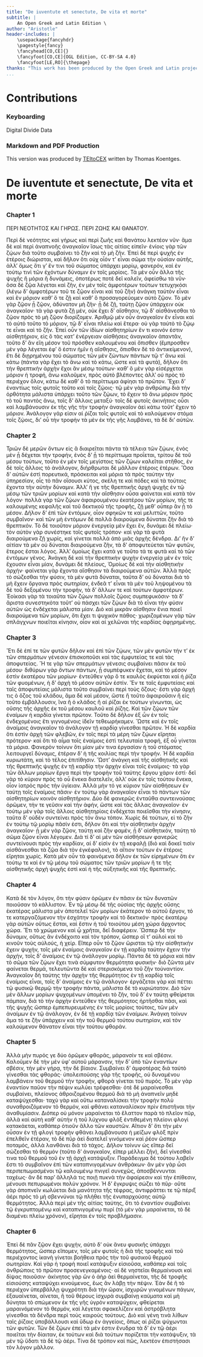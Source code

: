 ```yaml
---
title: "De iuventute et senectute, De vita et morte"
subtitle: |
	An Open Greek and Latin Edition \ 
author: "Aristotle"
header-includes: | 
	\usepackage{fancyhdr}
	\pagestyle{fancy}
	\fancyhead[CO,CE]{}
	\fancyfoot[CO,CE]{OGL Edition, CC-BY-SA 4.0}
	\fancyfoot[LE,RO]{\thepage}
thanks: "This work has been produced by the Open Greek and Latin project through the help of volunteers. See contributions for details."
...
```


# Contributions


### Keyboarding

Digital Divide Data  
  
### Markdown and PDF Production

This version was produced by [TEItoCEX](https://github.com/ThomasK81/TEItoCEX) written by Thomas Koentges.

# De iuventute et senectute, De vita et morte

### Chapter 1

<head>ΠΕΡΙ ΝΕΟΤΗΤΟΣ ΚΑΙ ΓΗΡΩΣ. ΠΕΡΙ ΖΩΗΣ ΚΑΙ ΘΑΝΑΤΟΥ.</head>
					<p>Περὶ δὲ νεότητος καὶ γήρως καὶ περὶ ζωῆς καὶ θανάτου <lb/>λεκτέον νῦν· ἅμα δὲ καὶ περὶ
						ἀναπνοῆς ἀναγκαῖον ἴσως τὰς <lb/>αἰτίας εἰπεῖν· ἐνίοις γὰρ τῶν ζῴων διὰ τοῦτο συμβαίνει
						τὸ <lb/>ζῆν καὶ τὸ μὴ ζῆν. Ἐπεὶ δὲ περὶ ψυχῆς ἐν ἑτέροις διώρισται, <lb/>καὶ δῆλον ὅτι
						οὐχ οἷόν τ’ εἶναι σῶμα τὴν οὐσίαν αὐτῆς, <lb/>ἀλλ’ ὅμως ὅτι γ’ ἔν τινι τοῦ σώματος
						ὑπάρχει μορίῳ, φανερόν, <lb/>καὶ ἐν τούτῳ τινὶ τῶν ἐχόντων δύναμιν ἐν τοῖς μορίοις.
						<lb/>Τὰ μὲν οὖν ἄλλα τῆς ψυχῆς ἢ μόρια ἢ δυνάμεις, ὁποτέρως <lb/>ποτὲ δεῖ καλεῖν,
						ἀφείσθω τὰ νῦν· ὅσα δὲ ζῷα λέγεται καὶ <lb/>ζῆν, ἐν μὲν τοῖς ἀμφοτέρων τούτων τετυχηκόσι
						(λέγω δ’ <lb/>ἀμφοτέρων τοῦ τε ζῷον εἶναι καὶ τοῦ ζῆν) ἀνάγκη ταὐτὸν <lb/>εἶναι καὶ ἓν
						μόριον καθ’ ὅ τε ζῇ καὶ καθ’ ὃ προσαγορεύομεν <lb/>αὐτὸ ζῷον. Τὸ μὲν γὰρ ζῷον ᾗ ζῷον,
						ἀδύνατον μὴ ζῆν· <lb/>ᾗ δὲ ζῇ, ταύτῃ ζῷον ὑπάρχειν οὐκ ἀναγκαῖον· τὰ γὰρ φυτὰ <lb/>ζῇ
						μέν, οὐκ ἔχει δ’ αἴσθησιν, τῷ δ’ αἰσθάνεσθαι τὸ ζῷον <lb/>πρὸς τὸ μὴ ζῷον διορίζομεν.
						Ἀριθμῷ μὲν οὖν ἀναγκαῖον <lb/>ἓν εἶναι καὶ τὸ αὐτὸ τοῦτο τὸ μόριον, τῷ δ’ εἶναι πλείω
						<lb/>καὶ ἕτερα· οὐ γὰρ ταὐτὸ τὸ ζῴῳ τε εἶναι καὶ τὸ ζῆν. <lb/>Ἐπεὶ οὖν τῶν ἰδίων
						αἰσθητηρίων ἕν τι κοινόν ἐστιν αἰσθητήριον, <lb/>εἰς ὃ τὰς κατ’ ἐνέργειαν αἰσθήσεις
						ἀναγκαῖον ἀπαντᾶν, <lb/>τοῦτο δ’ ἂν εἴη μέσον τοῦ πρόσθεν καλουμένου καὶ <lb/>ὄπισθεν
						(ἔμπροσθεν μὲν γὰρ λέγεται ἐφ’ ὅ ἐστιν ἡμῖν ἡ <lb/>αἴσθησις, ὄπισθεν δὲ τὸ
						ἀντικείμενον), ἔτι δὲ διῃρημένου τοῦ <lb/>σώματος τῶν μὲν ζώντων πάντων τῷ τ’ ἄνω καὶ
						κάτω <lb/>(πάντα γὰρ ἔχει τὸ ἄνω καὶ τὸ κάτω, ὥστε καὶ τὰ φυτά), <lb/>δῆλον ὅτι τὴν
						θρεπτικὴν ἀρχὴν ἔχοι ἂν μέσῳ τούτων· <pb n="323"/> καθ’ ὃ μὲν γὰρ εἰσέρχεται μόριον ἡ
						τροφή, ἄνω καλοῦμεν, <lb/>πρὸς αὐτὸ βλέποντες ἀλλ’ οὐ πρὸς τὸ περιέχον ὅλον, κάτω
						<lb/>δὲ καθ’ ὃ τὸ περίττωμα ἀφίησι τὸ πρῶτον. Ἔχει δ’ ἐναντίως <lb/>τοῖς φυτοῖς τοῦτο
						καὶ τοῖς ζῴοις· τῷ μὲν γὰρ ἀνθρώπῳ <lb/>διὰ τὴν ὀρθότητα μάλιστα ὑπάρχει τοῦτο τῶν ζῴων,
						τὸ <lb/>ἔχειν τὸ ἄνω μόριον πρὸς τὸ τοῦ παντὸς ἄνω, τοῖς δ’ ἄλλοις <lb/>μεταξύ· τοῖς δὲ
						φυτοῖς ἀκινήτοις οὖσι καὶ λαμβάνουσιν ἐκ <lb/>τῆς γῆς τὴν τροφὴν ἀναγκαῖον ἀεὶ κάτω
						τοῦτ’ ἔχειν τὸ <lb/>μόριον. Ἀνάλογον γάρ εἰσιν αἱ ῥίζαι τοῖς φυτοῖς καὶ τὸ
						<lb/>καλούμενον στόμα τοῖς ζῴοις, δι’ οὗ τὴν τροφὴν τὰ μὲν ἐκ <lb/>τῆς γῆς λαμβάνει, τὰ
						δὲ δι’ αὑτῶν. </p>


### Chapter 2

<p>Τριῶν δὲ μερῶν ὄντων εἰς ἃ διαιρεῖται πάντα τὰ τέλεια <lb/>τῶν ζῴων, ἑνὸς μὲν ᾗ δέχεται
						τὴν τροφήν, ἑνὸς δ’ ᾗ τὸ <lb/>περίττωμα προΐεται, τρίτου δὲ τοῦ μέσου τούτων, τοῦτο ἐν
						<lb/>μὲν τοῖς μεγίστοις τῶν ζῴων καλεῖται στῆθος, ἐν δὲ τοῖς <lb/>ἄλλοις τὸ ἀνάλογον,
						διήρθρωται δὲ μᾶλλον ἑτέροις ἑτέρων. <lb/>Ὅσα δ’ αὐτῶν ἐστὶ πορευτικά, πρόσκειται καὶ
						μόρια τὰ <lb/>πρὸς ταύτην τὴν ὑπηρεσίαν, οἷς τὸ πᾶν οἴσουσι κύτος, σκέλη <lb/>τε καὶ
						πόδες καὶ τὰ τούτοις ἔχοντα τὴν αὐτὴν δύναμιν. Ἀλλ’ <lb/>ἥ γε τῆς θρεπτικῆς ἀρχὴ ψυχῆς
						ἐν τῷ μέσῳ τῶν τριῶν <lb/>μορίων καὶ κατὰ τὴν αἴσθησιν οὖσα φαίνεται καὶ κατὰ τὸν
						<lb/>λόγον· πολλὰ γὰρ τῶν ζῴων ἀφαιρουμένου ἑκατέρου <lb/>τῶν μορίων, τῆς τε καλουμένης
						κεφαλῆς καὶ τοῦ δεκτικοῦ τῆς <lb/>τροφῆς, ζῇ μεθ’ οὗπερ ἂν ᾖ τὸ μέσον. Δῆλον δ’ ἐπὶ τῶν
						<lb/>ἐντόμων, οἷον σφηκῶν τε καὶ μελιττῶν, τοῦτο συμβαῖνον· <lb/>καὶ τῶν μὴ ἐντόμων δὲ
						πολλὰ διαιρούμενα δύναται ζῆν διὰ <lb/>τὸ θρεπτικόν. Τὸ δὲ τοιοῦτον μόριον ἐνεργείᾳ μὲν
						ἔχει ἕν, <pb n="324"/> δυνάμει δὲ πλείω· τὸν αὐτὸν γὰρ συνέστηκε τοῖς φυτοῖς τρόπον·
						<lb/>καὶ γὰρ τὰ φυτὰ διαιρούμενα ζῇ χωρίς, καὶ γίνεται <lb/>πολλὰ ἀπὸ μιᾶς ἀρχῆς δένδρα.
						Δι’ ἢν δ’ αἰτίαν τὰ μὲν οὐ <lb/>δύναται διαιρούμενα ζῆν, τὰ δ’ ἀποφυτεύεται τῶν φυτῶν,
						<lb/>ἕτερος ἔσται λόγος. Ἀλλ’ ὁμοίως ἔχει κατά γε τοῦτο <lb/>τά τε φυτὰ καὶ τὸ τῶν
						ἐντόμων γένος. Ἀνάγκη δὲ καὶ <lb/>τὴν θρεπτικὴν ψυχὴν ἐνεργείᾳ μὲν ἐν τοῖς ἔχουσιν εἶναι
						μίαν, <lb/>δυνάμει δὲ πλείους, Ὁμοίως δὲ καὶ τὴν αἰσθητικὴν ἀρχήν· <lb/>φαίνεται γὰρ
						ἔχοντα αἴσθησιν τὰ διαιρούμενα αὐτῶν. Ἀλλὰ <lb/>πρὸς τὸ σώζεσθαι τὴν φύσιν, τὰ μὲν φυτὰ
						δύναται, ταῦτα δ’ <lb/>οὐ δύναται διὰ τὸ μὴ ἔχειν ὄργανα πρὸς σωτηρίαν, ἐνδεᾶ <lb/>τ’
						εἶναι τὰ μὲν τοῦ ληψομένου τὰ δὲ τοῦ δεξομένου τὴν <lb/>τροφήν, τὰ δ’ ἄλλων τε καὶ
						τούτων ἀμφοτέρων. Ἐοίκασι <lb/>γὰρ τὰ τοιαῦτα τῶν ζῴων πολλοῖς ζῴοις συμπεφυκόσιν· τὰ
						<lb/>δ’ ἄριστα συνεστηκότα τοῦτ’ οὐ πάσχει τῶν ζῴων διὰ τὸ <lb/>εἶναι τὴν φύσιν αὐτῶν ὡς
						ἐνδέχεται μάλιστα μίαν. Διὸ καὶ <lb/>μικρὰν αἴσθησιν ἔνια ποιεῖ διαιρούμενα τῶν μορίων,
						ὅτι <lb/>ἔχει τι ψυχικὸν πάθος· χωριζομένων γὰρ τῶν σπλάγχνων <lb/>ποιεῖται κίνησιν,
						οἷον καὶ αἱ χελῶναι τῆς καρδίας <lb/>ἀφῃρημένης. </p>


### Chapter 3

<p>Ἔτι δὲ ἐπί τε τῶν φυτῶν δῆλον καὶ ἐπὶ τῶν ζῴων, τῶν <lb/>μὲν φυτῶν τήν τ’ ἐκ τῶν
						σπερμάτων γένεσιν ἐπισκοποῦσι <lb/>καὶ τὰς ἐμφυτείας τε καὶ τὰς ἀποφυτείας. Ἥ τε γὰρ
						<lb/>τῶν σπερμάτων γένεσις συμβαίνει πᾶσιν ἐκ τοῦ μέσου· <lb/>διθύρων γὰρ ὄντων πάντων,
						ᾗ συμπέφυκεν ἔχεται, καὶ τὸ <lb/>μέσον ἐστὶν ἑκατέρου τῶν μορίων· ἐντεῦθεν γὰρ ὅ τε
						καυλὸς <lb/>ἐκφύεται καὶ ἡ ῥίζα τῶν φυομένων, ἡ δ’ ἀρχὴ τὸ μέσον <pb n="325"/> αὐτῶν
						ἐστίν. Ἔν τε ταῖς ἐμφυτείαις καὶ ταῖς ἀποφυτείαις <lb/>μάλιστα τοῦτο συμβαίνει περὶ τοὺς
						ὄζους· ἔστι <lb/>γὰρ ἀρχή τις ὁ ὄζος τοῦ κλάδου, ἅμα δὲ καὶ μέσον, ὥστε ἢ <lb/>τοῦτο
						ἀφαιροῦσιν ἢ εἰς τοῦτο ἐμβάλλουσιν, ἵνα ἢ ὁ κλάδος <lb/>ἢ αἱ ῥίζαι ἐκ τούτων γίνωνται,
						ὡς οὔσης τῆς ἀρχῆς ἐκ <lb/>τοῦ μέσου καυλοῦ καὶ ῥίζης. Καὶ τῶν ζῴων τῶν ἐναίμων ἡ
						<lb/>καρδία γίνεται πρῶτον. Τοῦτο δὲ δῆλον ἐξ ὧν ἐν τοῖς ἐνδεχομένοις <lb/>ἔτι
						γιγνομένοις ἰδεῖν τεθεωρήκαμεν. Ὥστε καὶ <lb/>ἐν τοῖς ἀναίμοις ἀναγκαῖον τὸ ἀνάλογον τῇ
						καρδίᾳ γίνεσθαι <lb/>πρῶτον. Ἡ δὲ καρδία ὅτι ἐστὶν ἀρχὴ τῶν φλεβῶν, <lb/>ἐν τοῖς περὶ τὰ
						μέρη τῶν ζῴων εἴρηται πρότερον· καὶ ὅτι τὸ <lb/>αἷμα τοῖς ἐναίμοις ἐστὶ τελευταία τροφή,
						ἐξ οὗ γίνεται τὰ <lb/>μόρια. Φανερὸν τοίνυν ὅτι μίαν μέν τινα ἐργασίαν ἡ τοῦ
						<lb/>στόματος λειτουργεῖ δύναμις, ἑτέραν δ’ ἡ τῆς κοιλίας περὶ <lb/>τὴν τροφήν. Ἡ δὲ
						καρδία κυριωτάτη, καὶ τὸ τέλος ἐπιτίθησιν. <lb/>Ὥστ’ ἀνάγκη καὶ τῆς αἰσθητικῆς καὶ τῆς
						θρεπτικῆς <lb/>ψυχῆς ἐν τῇ καρδίᾳ τὴν ἀρχὴν εἶναι τοῖς ἐναίμοις· τὰ γὰρ <lb/>τῶν ἄλλων
						μορίων ἔργα περὶ τὴν τροφὴν τοῦ ταύτης ἔργου <lb/>χάριν ἐστί· δεῖ γὰρ τὸ κύριον πρὸς τὸ
						οὗ ἕνεκα διατελεῖν, <lb/>ἀλλ’ οὐκ ἐν τοῖς τούτου ἕνεκα, οἷον ἰατρὸς πρὸς τὴν ὑγίειαν.
						<lb/>Ἀλλὰ μὴν τό γε κύριον τῶν αἰσθήσεων ἐν ταύτῃ <lb/>τοῖς ἐναίμοις πᾶσιν· ἐν τούτῳ γὰρ
						ἀναγκαῖον εἶναι τὸ <lb/>πάντων τῶν αἰσθητηρίων κοινὸν αἰσθητήριον. Δύο δὲ φανερῶς
						<lb/>ἐνταῦθα συντεινούσας ὁρῶμεν, τήν τε γεῦσιν καὶ τὴν <lb/>ἁφήν, ὥστε καὶ τὰς ἄλλας
						ἀναγκαῖον· ἐν τούτῳ μὲν γὰρ <pb n="326"/> τοῖς ἄλλοις αἰσθητηρίοις ἐνδέχεται ποιεῖσθαι
						τὴν κίνησιν, <lb/>ταῦτα δ’ οὐδὲν συντείνει πρὸς τὸν ἄνω τόπον. Χωρὶς δὲ <lb/>τούτων, εἰ
						τὸ ζῆν ἐν τούτῳ τῷ μορίῳ πᾶσίν ἐστι, δῆλον ὅτι <lb/>καὶ τὴν αἰσθητικὴν ἀρχὴν ἀναγκαῖον·
						ᾗ μὲν γὰρ ζῷον, ταύτῃ <lb/>καὶ ζῆν φαμέν, ᾗ δ’ αἰσθητικόν, ταύτῃ τὸ σῶμα ζῷον εἶναι
						<lb/>λέγομεν. Διὰ τί δ’ αἱ μὲν τῶν αἰσθήσεων φανερῶς συντείνουσι <lb/>πρὸς τὴν καρδίαν,
						αἱ δ’ εἰσὶν ἐν τῇ κεφαλῇ (διὸ καὶ <lb/>δοκεῖ τισὶν αἰσθάνεσθαι τὰ ζῷα διὰ τὸν
						ἐγκέφαλον), τὸ <lb/>αἴτιον τούτων ἐν ἑτέροις εἴρηται χωρίς. Κατὰ μὲν οὖν τὰ
						<lb/>φαινόμενα δῆλον ἐκ τῶν εἰρημένων ὅτι ἐν τούτῳ τε καὶ ἐν <lb/>τῷ μέσῳ τοῦ σώματος
						τῶν τριῶν μορίων ἥ τε τῆς αἰσθητικῆς <lb/>ἀρχὴ ψυχῆς ἐστὶ καὶ ἡ τῆς αὐξητικῆς καὶ τῆς
						<lb/>θρεπτικῆς. </p>


### Chapter 4

<p>Κατὰ δὲ τὸν λόγον, ὅτι τὴν φύσιν ὁρῶμεν ἐν πᾶσιν ἐκ <lb/>τῶν δυνατῶν ποιοῦσαν τὸ
						κάλλιστον. Ἐν τῷ μέσῳ δὲ τῆς <lb/>οὐσίας τῆς ἀρχῆς οὔσης ἑκατέρας μάλιστα μὲν ἀποτελεῖ
						<lb/>τῶν μορίων ἑκάτερον τὸ αὑτοῦ ἔργον, τό τε κατεργαζόμενον <lb/>τὴν ἐσχάτην τροφὴν
						καὶ τὸ δεκτικόν· πρὸς ἑκατέρῳ γὰρ <lb/>αὐτῶν οὕτως ἔσται, καὶ ἔστιν ἡ τοῦ τοιούτου μέση
						χώρα <lb/>ἄρχοντος χώρα. Ἔτι τὸ χρώμενον καὶ ᾧ χρῆται, δεῖ <lb/>διαφέρειν. Ὥσπερ δὲ τὴν
						δύναμιν, οὕτως ἂν ἐνδέχοιτο <lb/>καὶ τὸν τρόπον, ὥσπερ οἵ τ’ αὐλοὶ καὶ τὸ κινοῦν τοὺς
						<lb/>αὐλούς, ἡ χείρ. Εἴπερ οὖν τὸ ζῷον ὥρισται τῷ τὴν αἰσθητικὴν <lb/>ἔχειν ψυχήν, τοῖς
						μὲν ἐναίμοις ἀναγκαῖον ἐν τῇ <lb/>καρδίᾳ ταύτην ἔχειν τὴν ἀρχήν, τοῖς δ’ ἀναίμοις ἐν τῷ
						ἀνάλογον <lb/>μορίῳ. Πάντα δὲ τὰ μόρια καὶ πᾶν τὸ σῶμα τῶν <lb/>ζῴων ἔχει τινὰ σύμφυτον
						θερμότητα φυσικήν· διὸ ζῶντα <lb/>μὲν φαίνεται θερμά, τελευτῶντα δὲ καὶ στερισκόμενα τοῦ
							<pb n="327"/> ζῆν τοὐναντίον. Ἀναγκαῖον δὴ ταύτης τὴν ἀρχὴν τῆς <lb/>θερμότητος ἐν τῇ
						καρδίᾳ τοῖς ἐναίμοις εἶναι, τοῖς δ’ ἀναίμοις <lb/>ἐν τῷ ἀνάλογον· ἐργάζεται γὰρ καὶ
						πέττει τῷ φυσικῷ <lb/>θερμῷ τὴν τροφὴν πάντα, μάλιστα δὲ τὸ κυριώτατον. Διὸ <lb/>τῶν μὲν
						ἄλλων μορίων ψυχομένων ὑπομένει τὸ ζῆν, τοῦ δ’ ἐν <lb/>ταύτῃ φθείρεται πάμπαν, διὰ τὸ
						τὴν ἀρχὴν ἐντεῦθεν τῆς <lb/>θερμότητος ἠρτῆσθαι πᾶσι, καὶ τῆς ψυχῆς ὥσπερ ἐμπεπυρευμένης
						<lb/>ἐν τοῖς μορίοις τούτοις, τῶν μὲν ἀναίμων ἐν <lb/>τῷ ἀνάλογον, ἐν δὲ τῇ καρδίᾳ τῶν
						ἐναίμων. Ἀνάγκη τοίνυν <lb/>ἅμα τό τε ζῆν ὑπάρχειν καὶ τὴν τοῦ θερμοῦ τούτου
						<lb/>σωτηρίαν, καὶ τὸν καλούμενον θάνατον εἶναι τὴν τούτου <lb/>φθοράν. </p>


### Chapter 5

<p>Ἀλλὰ μὴν πυρός γε δύο ὁρῶμεν φθοράς, μάρανσίν τε καὶ <lb/>σβέσιν. Καλοῦμεν δὲ τὴν μὲν
						ὑφ’ αὑτοῦ μάρανσιν, τὴν <lb/>δ’ ὑπὸ τῶν ἐναντίων σβέσιν, τὴν μὲν γήρᾳ, τὴν δὲ βίαιον.
						<lb/>Συμβαίνει δ’ ἀμφοτέρας διὰ ταὐτὸ γίνεσθαι τὰς φθοράς· <lb/>ὑπολειπούσης γὰρ τῆς
						τροφῆς, οὐ δυναμένου λαμβάνειν τοῦ <lb/>θερμοῦ τὴν τροφήν, φθορὰ γίνεται τοῦ πυρός. Τὸ
						μὲν γὰρ <lb/>ἐναντίον παῦον τὴν πέψιν κωλύει τρέφεσθαι· ὁτὲ δὲ μαραίνεσθαι
						<lb/>συμβαίνει, πλείονος ἀθροιζομένου θερμοῦ διὰ τὸ μὴ <lb/>ἀναπνεῖν μηδὲ καταψύχεσθαι·
						ταχὺ γὰρ καὶ οὕτω καταναλίσκει <lb/>τὴν τροφὴν πολὺ συναθροιζόμενον τὸ θερμόν, καὶ
						φθάνει <lb/>καταναλίσκον πρὶν ἐπιστῆναι τὴν ἀναθυμίασιν. Διόπερ οὐ <lb/>μόνον μαραίνεται
						τὸ ἔλαττον παρὰ τὸ πλεῖον πῦρ, ἀλλὰ <lb/>καὶ αὐτὴ καθ’ αὑτὴν ἡ τοῦ λύχνου φλὸξ
						ἐντιθεμένη πλείονι <lb/>φλογὶ κατακάεται, καθάπερ ὁτιοῦν ἄλλο τῶν καυστῶν. <lb/>Αἴτιον
						δ’ ὅτι τὴν μὲν οὖσαν ἐν τῇ φλογὶ τροφὴν φθάνει <pb n="328"/> λαμβάνουσα ἡ μείζων φλὸξ
						πρὶν ἐπελθεῖν ἑτέραν, τὸ δὲ πῦρ <lb/>ἀεὶ διατελεῖ γινόμενον καὶ ῥέον ὥσπερ ποταμός, ἀλλὰ
						λανθάνει <lb/>διὰ τὸ τάχος. Δῆλον τοίνυν ὡς εἴπερ δεῖ σώζεσθαι <lb/>τὸ θερμόν (τοῦτο δ’
						ἀναγκαῖον, εἴπερ μέλλει ζῆν), δεῖ γίνεσθαί <lb/>τινα τοῦ θερμοῦ τοῦ ἐν τῇ ἀρχῇ
						κατάψυξιν. Παράδειγμα <lb/>δὲ τούτου λαβεῖν ἔστι τὸ συμβαῖνον ἐπὶ τῶν
						<lb/>καταπνιγομένων ἀνθράκων· ἂν μὲν γὰρ ὦσι περιπεπωμασμένοι <lb/>τῷ καλουμένῳ πνιγεῖ
						συνεχῶς, ἀποσβέννυνται ταχέως· <lb/>ἂν δὲ παρ’ ἄλληλά τις ποιῇ πυκνὰ τὴν ἀφαίρεσιν καὶ
						τὴν <lb/>ἐπίθεσιν, μένουσι πεπυρωμένοι πολὺν χρόνον. Ἡ δ’ <lb/>ἔγκρυψις σώζει τὸ πῦρ·
						οὔτε γὰρ ἀποπνεῖν κωλύεται διὰ <lb/>μανότητα τῆς τέφρας, ἀντιφράττει τε τῷ πέριξ ἀέρι
						<lb/>πρὸς τὸ μὴ σβεννύναι τῷ πλήθει τῆς ἐνυπαρχούσης αὐτῷ <lb/>θερμότητος. Ἀλλὰ περὶ μὲν
						τῆς αἰτίας ταύτης, ὅτι τὸ <lb/>ἐναντίον συμβαίνει τῷ ἐγκρυπτομένῳ καὶ καταπνιγομένῳ
						<lb/>πυρί (τὸ μὲν γὰρ μαραίνεται, τὸ δὲ διαμένει πλείω χρόνον), <lb/>εἴρηται ἐν τοῖς
						προβλήμασιν. </p>


### Chapter 6

<p>Ἐπεὶ δὲ πᾶν ζῷον ἔχει ψυχήν, αὐτὸ δ’ οὐκ ἄνευ φυσικῆς <lb/>ὑπάρχει θερμότητος, ὥσπερ
						εἴπομεν, τοῖς μὲν φυτοῖς ἡ <lb/>διὰ τῆς τροφῆς καὶ τοῦ περιέχοντος ἱκανὴ γίνεται βοήθεια
						<lb/>πρὸς τὴν τοῦ φυσικοῦ θερμοῦ σωτηρίαν. Καὶ γὰρ ἡ τροφὴ <lb/>ποιεῖ κατάψυξιν
						εἰσιοῦσα, καθάπερ καὶ τοῖς ἀνθρώποις τὸ <lb/>πρῶτον προσενεγκαμένοις· αἱ δὲ νηστεῖαι
						θερμαίνουσι καὶ <lb/>δίψας ποιοῦσιν· ἀκίνητος γὰρ ὢν ὁ ἀὴρ ἀεὶ θερμαίνεται, <lb/>τῆς δὲ
						τροφῆς εἰσιούσης καταψύχει κινούμενος, ἕως ἂν <lb/>λάβῃ τὴν πέψιν. Ἐὰν δὲ ἢ τὸ περιέχον
						ὑπερβάλλῃ <lb/>ψυχρότητι διὰ τὴν ὥραν, ἰσχυρῶν γινομένων πάγων, ἐξαυαίνεται, <pb n="329"/> αίνεται, ἢ τοῦ θέρους ἰσχυρὰ συμβαίνῃ καύματα καὶ μὴ <lb/>δύνηται τὸ σπώμενον ἐκ τῆς
						γῆς ὑγρὸν καταψύχειν, φθείρεται <lb/>μαραινόμενον τὸ θερμόν, καὶ λέγεται σφακελίζειν καὶ
						<lb/>ἀστρόβλητα γίνεσθαι τὰ δένδρα περὶ τοὺς καιροὺς τούτους. <lb/>Διὸ καὶ γένη τινὰ
						λίθων ταῖς ῥίζαις ὑποβάλλουσι καὶ ὕδωρ <lb/>ἐν ἀγγείοις, ὅπως αἱ ῥίζαι ψύχωνται τῶν
						φυτῶν. Τῶν δὲ <lb/>ζῴων ἐπεὶ τὰ μέν ἐστιν ἔνυδρα τὰ δ’ ἐν τῷ ἀέρι ποιεῖται τὴν
						<lb/>δίαιταν, ἐκ τούτων καὶ διὰ τούτων πορίζεται τὴν κατάψυξιν, <lb/>τὰ μὲν τῷ ὕδατι τὰ
						δὲ τῷ ἀέρι. Τίνα δὲ τρόπον καὶ πῶς, <lb/>λεκτέον ἐπιστήσασι τὸν λόγον μᾶλλον. </p>

